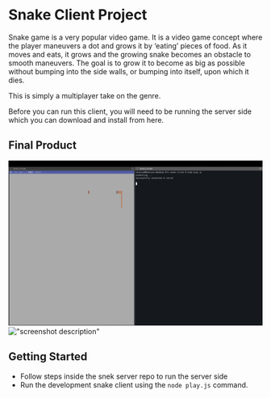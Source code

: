 # Snake Client Project

Snake game is a very popular video game. It is a video game concept where the player maneuvers a dot and grows it by ‘eating’ pieces of food. 
As it moves and eats, it grows and the growing snake becomes an obstacle to smooth maneuvers. The goal is to grow it to become as big as possible without bumping into the side walls, or bumping into itself, upon which it dies.

This is simply a multiplayer take on the genre.

Before you can run this client, you will need to be running the server side which you can download and install from here. 

## Final Product

!["screenshot of the snake client running and playing the game"](assets/images/screenshots/running-screenshot.png)
!["screenshot description"](#)


## Getting Started

- Follow steps inside the snek server repo to run the server side
- Run the development snake client using the `node play.js` command.
